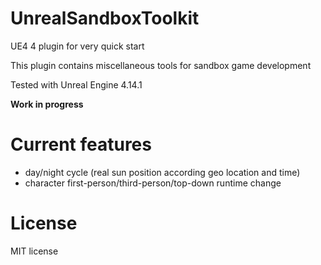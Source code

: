 # UnrealSandboxToolkit

UE4 4 plugin for very quick start

This plugin contains miscellaneous tools for sandbox game development

Tested with Unreal Engine 4.14.1

**Work in progress**


# Current features
* day/night cycle (real sun position according geo location and time)
* character first-person/third-person/top-down runtime change


# License
MIT license
